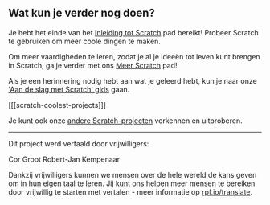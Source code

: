 ## Wat kun je verder nog doen?

Je hebt het einde van het [Inleiding tot Scratch](https://projects.raspberrypi.org/nl-NL/pathways/scratch-intro) pad bereikt! Probeer Scratch te gebruiken om meer coole dingen te maken.

Om meer vaardigheden te leren, zodat je al je ideeën tot leven kunt brengen in Scratch, ga je verder met ons [Meer Scratch](https://projects.raspberrypi.org/nl-NL/pathways/more-scratch) pad!

Als je een herinnering nodig hebt aan wat je geleerd hebt, kun je naar onze ['Aan de slag met Scratch' gids](https://projects.raspberrypi.org/nl-NL/projects/getting-started-scratch) gaan.

[[[scratch-coolest-projects]]]

Je kunt ook onze [andere Scratch-projecten](https://projects.raspberrypi.org/nl-NL/projects?software%5B%5D=scratch&curriculum%5B%5D=%201) verkennen en uitproberen.

***
Dit project werd vertaald door vrijwilligers:

Cor Groot
Robert-Jan Kempenaar

Dankzij vrijwilligers kunnen we mensen over de hele wereld de kans geven om in hun eigen taal te leren. Jij kunt ons helpen meer mensen te bereiken door vrijwillig te starten met vertalen - meer informatie op [rpf.io/translate](https://rpf.io/translate).
